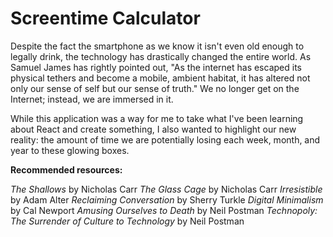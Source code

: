 # Screentime Calculator

Despite the fact the smartphone as we know it isn't even old enough to legally drink, the technology has drastically changed the entire world. As Samuel James has rightly pointed out, "As the internet has escaped its physical tethers and become a mobile, ambient habitat, it has altered not only our sense of self but our sense of truth." We no longer get on the Internet; instead, we are immersed in it.

While this application was a way for me to take what I've been learning about React and create something, I also wanted to highlight our new reality: the amount of time we are potentially losing each week, month, and year to these glowing boxes.

**Recommended resources:**

_The Shallows_ by Nicholas Carr
_The Glass Cage_ by Nicholas Carr
_Irresistible_ by Adam Alter
_Reclaiming Conversation_ by Sherry Turkle
_Digital Minimalism_ by Cal Newport
_Amusing Ourselves to Death_ by Neil Postman
_Technopoly: The Surrender of Culture to Technology_ by Neil Postman
